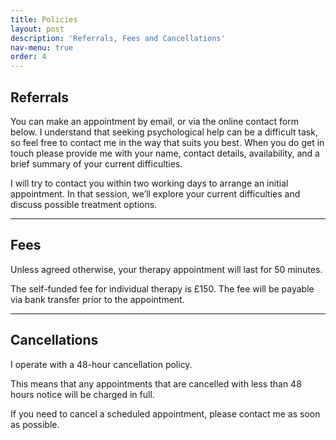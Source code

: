 ```yaml
---
title: Policies
layout: post
description: 'Referrals, Fees and Cancellations'
nav-menu: true
order: 4
---
```


## Referrals
You can make an appointment by email, or via the online contact form below. I understand that seeking psychological help can be a difficult task, so feel free to contact me in the way that suits you best. When you do get in touch please provide me with your name, contact details, availability, and a brief summary of your current difficulties.

I will try to contact you within two working days to arrange an initial appointment. In that session, we’ll explore your current difficulties and discuss possible treatment options.

<hr />

## Fees
Unless agreed otherwise, your therapy appointment will last for 50 minutes.

The self-funded fee for individual therapy is £150. The fee will be payable via bank transfer prior to the appointment.

<hr />

## Cancellations
I operate with a 48-hour cancellation policy.

This means that any appointments that are cancelled with less than 48 hours notice will be charged in full.

If you need to cancel a scheduled appointment, please contact me as soon as possible.